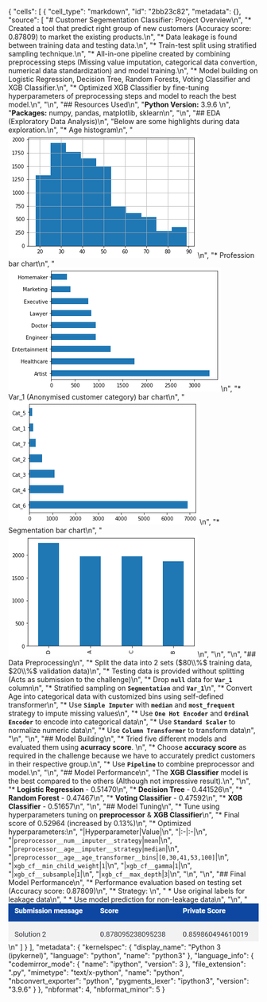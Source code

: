 {
 "cells": [
  {
   "cell_type": "markdown",
   "id": "2bb23c82",
   "metadata": {},
   "source": [
    "# Customer Segementation Classifier: Project Overview\n",
    "* Created a tool that predict right group of new customers (Accuracy score: $0.87809$) to market the existing products.\n",
    "* Data leakage is found between training data and testing data.\n",
    "* Train-test split using stratified sampling technique.\n",
    "* All-in-one pipeline created by combining preprocessing steps (Missing value imputation, categorical data convertion, numerical data standardization) and model training.\n",
    "* Model building on Logistic Regression, Decision Tree, Random Forests, Voting Classifier and XGB Classifier.\n",
    "* Optimized XGB Classifier by fine-tuning hyperparameters of preprocessing steps and model to reach the best model.\n",
    "\n",
    "## Resources Used\n",
    "**Python Version:** 3.9.6    \n",
    "**Packages:** numpy, pandas, matplotlib, sklearn\n",
    "\n",
    "## EDA (Exploratory Data Analysis)\n",
    "Below are some highlights during data exploration.\n",
    "* Age histogram\n",
    "![alt text](plot/age_hist.png)\n",
    "* Profession bar chart\n",
    "![alt text](plot/profession_barh.png)\n",
    "* Var_1 (Anonymised customer category) bar chart\n",
    "![alt text](plot/var1_barh.png)\n",
    "* Segmentation bar chart\n",
    "![alt text](plot/segmentation_barh.png)\n",
    "\n",
    "\n",
    "## Data Preprocessing\n",
    "* Split the data into 2 sets ($80\\%$ training data, $20\\%$ validation data)\n",
    "* Testing data is provided without splitting (Acts as submission to the challenge)\n",
    "* Drop **`null`** data for **`Var_1`** column\n",
    "* Stratified sampling on **`Segmentation`** and **`Var_1`**\n",
    "* Convert Age into categorical data with customized bins using self-defined transformer\n",
    "* Use **`Simple Imputer`** with **`median`** and **`most_frequent`** strategy to impute missing values\n",
    "* Use **`One Hot Encoder`** and **`Ordinal Encoder`** to encode into categorical data\n",
    "* Use **`Standard Scaler`** to normalize numeric data\n",
    "* Use **`Column Transformer`** to transform data\n",
    "\n",
    "\n",
    "## Model Building\n",
    "* Tried five different models and evaluated them using **acurracy score**. \n",
    "* Choose **accuracy score** as required in the challenge because we have to accurately predict customers in their respective group.\n",
    "* Use **`Pipeline`** to combine preprocessor and model.\n",
    "\n",
    "## Model Performance\n",
    "The **XGB Classifier** model is the best compared to the others (Although not impressive result).\n",
    "\n",
    "* **Logistic Regression** - 0.51470\n",
    "* **Decision Tree** - 0.441526\n",
    "* **Random Forest** - 0.47467\n",
    "* **Voting Classifier** - 0.47592\n",
    "* **XGB Classifier** - 0.51657\n",
    "\n",
    "## Model Tuning\n",
    "* Tune using hyperparameters tuning on **preprocessor** & **XGB Classifier**\n",
    "* Final score of 0.52964 (increased by 0.13%)\n",
    "* Optimized hyperparameters:\n",
    "|Hyperparameter|Value|\n",
    "|:-|:-|\n",
    "|`preprocessor__num__imputer__strategy`|`mean`|\n",
    "|`preprocessor__age__imputer__strategy`|`median`|\n",
    "|`preprocessor__age__age_transformer__bins`|`[0,30,41,53,100]`|\n",
    "|`xgb_cf__min_child_weight`|`1`|\n",
    "|`xgb_cf__gamma`|`1`|\n",
    "|`xgb_cf__subsample`|`1`|\n",
    "|`xgb_cf__max_depth`|`3`|\n",
    "\n",
    "\n",
    "## Final Model Performance\n",
    "* Performance evaluation based on testing set (Accuracy score: 0.87809)\n",
    "* Strategy: \n",
    "  * Use original labels for leakage data\n",
    "  * Use model prediction for non-leakage data\n",
    "\n",
    "![alt text](solution.png)\n"
   ]
  }
 ],
 "metadata": {
  "kernelspec": {
   "display_name": "Python 3 (ipykernel)",
   "language": "python",
   "name": "python3"
  },
  "language_info": {
   "codemirror_mode": {
    "name": "ipython",
    "version": 3
   },
   "file_extension": ".py",
   "mimetype": "text/x-python",
   "name": "python",
   "nbconvert_exporter": "python",
   "pygments_lexer": "ipython3",
   "version": "3.9.6"
  }
 },
 "nbformat": 4,
 "nbformat_minor": 5
}
